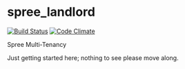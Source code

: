 spree_landlord
==============

[![Build Status](https://travis-ci.org/jbrien/spree_landlord.png)](https://travis-ci.org/jbrien/spree_landlord) [![Code Climate](https://codeclimate.com/badge.png)](https://codeclimate.com/github/jbrien/spree_landlord)

Spree Multi-Tenancy

Just getting started here; nothing to see please move along.
